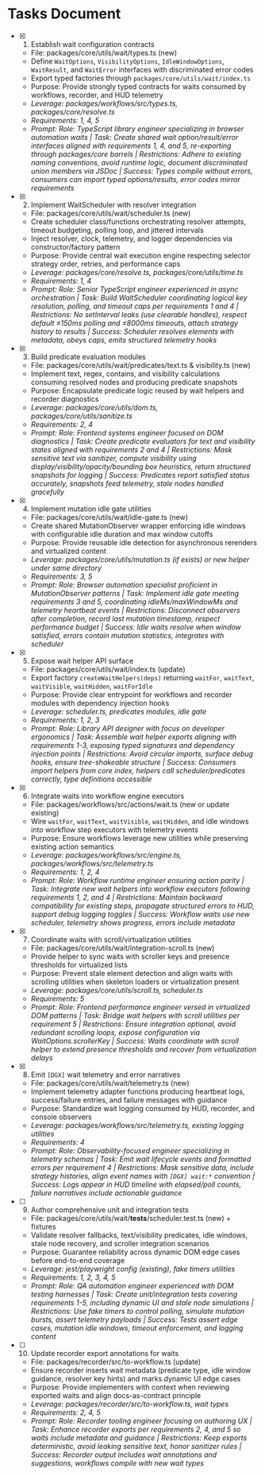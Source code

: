 # Tasks Document

- [x] 1. Establish wait configuration contracts
  - File: packages/core/utils/wait/types.ts (new)
  - Define `WaitOptions`, `VisibilityOptions`, `IdleWindowOptions`, `WaitResult`, and `WaitError` interfaces with discriminated error codes
  - Export typed factories through `packages/core/utils/wait/index.ts`
  - Purpose: Provide strongly typed contracts for waits consumed by workflows, recorder, and HUD telemetry
  - _Leverage: packages/workflows/src/types.ts, packages/core/resolve.ts_
  - _Requirements: 1, 4, 5_
  - _Prompt: Role: TypeScript library engineer specializing in browser automation waits | Task: Create shared wait option/result/error interfaces aligned with requirements 1, 4, and 5, re-exporting through packages/core barrels | Restrictions: Adhere to existing naming conventions, avoid runtime logic, document discriminated union members via JSDoc | Success: Types compile without errors, consumers can import typed options/results, error codes mirror requirements_

- [x] 2. Implement WaitScheduler with resolver integration
  - File: packages/core/utils/wait/scheduler.ts (new)
  - Create scheduler class/functions orchestrating resolver attempts, timeout budgeting, polling loop, and jittered intervals
  - Inject resolver, clock, telemetry, and logger dependencies via constructor/factory pattern
  - Purpose: Provide central wait execution engine respecting selector strategy order, retries, and performance caps
  - _Leverage: packages/core/resolve.ts, packages/core/utils/time.ts_
  - _Requirements: 1, 4_
  - _Prompt: Role: Senior TypeScript engineer experienced in async orchestration | Task: Build WaitScheduler coordinating logical key resolution, polling, and timeout caps per requirements 1 and 4 | Restrictions: No setInterval leaks (use clearable handles), respect default ≤150ms polling and ≤8000ms timeouts, attach strategy history to results | Success: Scheduler resolves elements with metadata, obeys caps, emits structured telemetry hooks_

- [x] 3. Build predicate evaluation modules
  - File: packages/core/utils/wait/predicates/text.ts & visibility.ts (new)
  - Implement text, regex, contains, and visibility calculations consuming resolved nodes and producing predicate snapshots
  - Purpose: Encapsulate predicate logic reused by wait helpers and recorder diagnostics
  - _Leverage: packages/core/utils/dom.ts, packages/core/utils/sanitize.ts_
  - _Requirements: 2, 4_
  - _Prompt: Role: Frontend systems engineer focused on DOM diagnostics | Task: Create predicate evaluators for text and visibility states aligned with requirements 2 and 4 | Restrictions: Mask sensitive text via sanitizer, compute visibility using display/visibility/opacity/bounding box heuristics, return structured snapshots for logging | Success: Predicates report satisfied status accurately, snapshots feed telemetry, stale nodes handled gracefully_

- [x] 4. Implement mutation idle gate utilities
  - File: packages/core/utils/wait/idle-gate.ts (new)
  - Create shared MutationObserver wrapper enforcing idle windows with configurable idle duration and max window cutoffs
  - Purpose: Provide reusable idle detection for asynchronous rerenders and virtualized content
  - _Leverage: packages/core/utils/mutation.ts (if exists) or new helper under same directory_
  - _Requirements: 3, 5_
  - _Prompt: Role: Browser automation specialist proficient in MutationObserver patterns | Task: Implement idle gate meeting requirements 3 and 5, coordinating idleMs/maxWindowMs and telemetry heartbeat events | Restrictions: Disconnect observers after completion, record last mutation timestamp, respect performance budget | Success: Idle waits resolve when window satisfied, errors contain mutation statistics, integrates with scheduler_

- [x] 5. Expose wait helper API surface
  - File: packages/core/utils/wait/index.ts (update)
  - Export factory `createWaitHelpers(deps)` returning `waitFor`, `waitText`, `waitVisible`, `waitHidden`, `waitForIdle`
  - Purpose: Provide clear entrypoint for workflows and recorder modules with dependency injection hooks
  - _Leverage: scheduler.ts, predicates modules, idle gate_
  - _Requirements: 1, 2, 3_
  - _Prompt: Role: Library API designer with focus on developer ergonomics | Task: Assemble wait helper exports aligning with requirements 1-3, exposing typed signatures and dependency injection points | Restrictions: Avoid circular imports, surface debug hooks, ensure tree-shakeable structure | Success: Consumers import helpers from core index, helpers call scheduler/predicates correctly, type definitions accessible_

- [x] 6. Integrate waits into workflow engine executors
  - File: packages/workflows/src/actions/wait.ts (new or update existing)
  - Wire `waitFor`, `waitText`, `waitVisible`, `waitHidden`, and idle windows into workflow step executors with telemetry events
  - Purpose: Ensure workflows leverage new utilities while preserving existing action semantics
  - _Leverage: packages/workflows/src/engine.ts, packages/workflows/src/telemetry.ts_
  - _Requirements: 1, 2, 4_
  - _Prompt: Role: Workflow runtime engineer ensuring action parity | Task: Integrate new wait helpers into workflow executors following requirements 1, 2, and 4 | Restrictions: Maintain backward compatibility for existing steps, propagate structured errors to HUD, support debug logging toggles | Success: Workflow waits use new scheduler, telemetry shows progress, errors include metadata_

- [x] 7. Coordinate waits with scroll/virtualization utilities
  - File: packages/core/utils/wait/integration-scroll.ts (new)
  - Provide helper to sync waits with scroller keys and presence thresholds for virtualized lists
  - Purpose: Prevent stale element detection and align waits with scrolling utilities when skeleton loaders or virtualization present
  - _Leverage: packages/core/utils/scroll.ts, scheduler.ts_
  - _Requirements: 5_
  - _Prompt: Role: Frontend performance engineer versed in virtualized DOM patterns | Task: Bridge wait helpers with scroll utilities per requirement 5 | Restrictions: Ensure integration optional, avoid redundant scrolling loops, expose configuration via WaitOptions.scrollerKey | Success: Waits coordinate with scroll helper to extend presence thresholds and recover from virtualization delays_

- [x] 8. Emit `[DGX]` wait telemetry and error narratives
  - File: packages/core/utils/wait/telemetry.ts (new)
  - Implement telemetry adapter functions producing heartbeat logs, success/failure entries, and failure messages with guidance
  - Purpose: Standardize wait logging consumed by HUD, recorder, and console observers
  - _Leverage: packages/workflows/src/telemetry.ts, existing logging utilities_
  - _Requirements: 4_
  - _Prompt: Role: Observability-focused engineer specializing in telemetry schemas | Task: Emit wait lifecycle events and formatted errors per requirement 4 | Restrictions: Mask sensitive data, include strategy histories, align event names with `[DGX] wait:*` convention | Success: Logs appear in HUD timeline with elapsed/poll counts, failure narratives include actionable guidance_

- [ ] 9. Author comprehensive unit and integration tests
  - File: packages/core/utils/wait/__tests__/scheduler.test.ts (new) + fixtures
  - Validate resolver fallbacks, text/visibility predicates, idle windows, stale node recovery, and scroller integration scenarios
  - Purpose: Guarantee reliability across dynamic DOM edge cases before end-to-end coverage
  - _Leverage: jest/playwright config (existing), fake timers utilities_
  - _Requirements: 1, 2, 3, 4, 5_
  - _Prompt: Role: QA automation engineer experienced with DOM testing harnesses | Task: Create unit/integration tests covering requirements 1-5, including dynamic UI and stale node simulations | Restrictions: Use fake timers to control polling, simulate mutation bursts, assert telemetry payloads | Success: Tests assert edge cases, mutation idle windows, timeout enforcement, and logging content_

- [ ] 10. Update recorder export annotations for waits
  - File: packages/recorder/src/to-workflow.ts (update)
  - Ensure recorder inserts wait metadata (predicate type, idle window guidance, resolver key hints) and marks dynamic UI edge cases
  - Purpose: Provide implementers with context when reviewing exported waits and align docs-as-contract principle
  - _Leverage: packages/recorder/src/to-workflow.ts, wait types_
  - _Requirements: 2, 4, 5_
  - _Prompt: Role: Recorder tooling engineer focusing on authoring UX | Task: Enhance recorder exports per requirements 2, 4, and 5 so waits include metadata and guidance | Restrictions: Keep exports deterministic, avoid leaking sensitive text, honor sanitizer rules | Success: Recorder output includes wait annotations and suggestions, workflows compile with new wait types_
